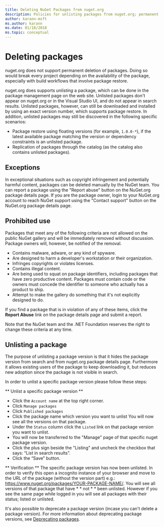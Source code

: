 ```yaml
---
title: Deleting NuGet Packages from nuget.org
description: Policies for unlisting packages from nuget.org; permanent deletion is not supported except when packages violate other policies.
author: karann-msft
ms.author: karann
ms.date: 01/18/2018
ms.topic: conceptual
---
```


# Deleting packages

nuget.org does not support permanent deletion of packages. Doing so would break every project depending on the availability of the package, especially with build workflows that involve package restore.

nuget.org does supports *unlisting* a package, which can be done in the package management page on the web site. Unlisted packages don't appear on nuget.org or in the Visual Studio UI, and do not appear in search results. Unlisted packages, however, can still be downloaded and installed by using an exact version number, which supports package restore. In addition, unlisted packages may still be discovered in the following specific scenarios:

- Package restore using floating versions (for example, `1.0.0-*`), if the latest available package matching the version or dependency constraints is an unlisted package.
- Replication of packages through the catalog (as the catalog also contains unlisted packages).

## Exceptions

In exceptional situations such as copyright infringement and potentially harmful content, packages can be deleted manually by the NuGet team. You can report a package using the "Report abuse" button on the NuGet.org package details page. If you are the package owner, login to your NuGet.org account to reach NuGet support using the "Contact support" button on the NuGet.org package details page.

## Prohibited use

Packages that meet any of the following criteria are not allowed on the public NuGet gallery and will be immediately removed without discussion. Package owners will, however, be notified of the removal.

- Contains malware, adware, or any kind of spyware.
- Are designed to harm a developer's workstation or their organization.
- Infringes copyrights or violates licenses.
- Contains illegal content.
- Are being used to squat on package identifiers, including packages that have zero productive content. Packages must contain code or the owners must concede the identifier to someone who actually has a product to ship.
- Attempt to make the gallery do something that it's not explicitly designed to do.

If you find a package that is in violation of any of these items, click the **Report Abuse** link on the package details page and submit a report.

Note that the NuGet team and the .NET Foundation reserves the right to change these criteria at any time.

## Unlisting a package
The purpose of unlisting a package version is that it hides the package version from search and from nuget.org package details page. Furthermore it allows existing users of the package to keep downloading it, but reduces new adoption since the package is not visible in search.

In order to unlist a specific package version please follow these steps:

** Unlist a specific package version **
- Click the `Account name` at the top right corner. 
- Click `Manage packages`
- Click `Published packages`
- Click the package name which version you want to unlist
You will now see all the versions on that package. 
- Under the `Status` column click the `Listed` link on that package version you want to unlist.
- You will now be transferred to the "Manage" page of that specific nuget package version. 
- Click the plus sign beside the "Listing" and uncheck the checkbox that says: “List in search results”.
- Click the “Save” button.

** Verification **
The specific package version has now been unlisted. In order to verify this open a incognito instance of your browser and move to the URL of the package (without the version part) e.g.: https://www.nuget.org/packages/YOUR-PACKAGE-NAME/. You will see all versions of that package that have * * not * * been unlisted. However if you see the same page while logged in you will see all packages with their status; listed or unlisted. 

It's also possible to deprecate a package version (incase you can't delete a package version). For more information about deprecating package versions, see [Deprecating packages](Deprecate-packages.md).

